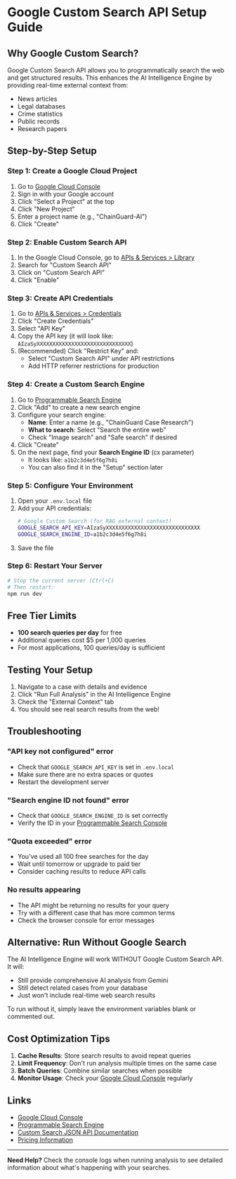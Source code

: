 # Google Custom Search API Setup Guide

## Why Google Custom Search?

Google Custom Search API allows you to programmatically search the web and get structured results. This enhances the AI Intelligence Engine by providing real-time external context from:
- News articles
- Legal databases
- Crime statistics
- Public records
- Research papers

## Step-by-Step Setup

### Step 1: Create a Google Cloud Project

1. Go to [Google Cloud Console](https://console.cloud.google.com/)
2. Sign in with your Google account
3. Click "Select a Project" at the top
4. Click "New Project"
5. Enter a project name (e.g., "ChainGuard-AI")
6. Click "Create"

### Step 2: Enable Custom Search API

1. In the Google Cloud Console, go to [APIs & Services > Library](https://console.cloud.google.com/apis/library)
2. Search for "Custom Search API"
3. Click on "Custom Search API"
4. Click "Enable"

### Step 3: Create API Credentials

1. Go to [APIs & Services > Credentials](https://console.cloud.google.com/apis/credentials)
2. Click "Create Credentials"
3. Select "API Key"
4. Copy the API key (it will look like: `AIzaSyXXXXXXXXXXXXXXXXXXXXXXXXXXXXXX`)
5. (Recommended) Click "Restrict Key" and:
   - Select "Custom Search API" under API restrictions
   - Add HTTP referrer restrictions for production

### Step 4: Create a Custom Search Engine

1. Go to [Programmable Search Engine](https://programmablesearchengine.google.com/controlpanel/all)
2. Click "Add" to create a new search engine
3. Configure your search engine:
   - **Name**: Enter a name (e.g., "ChainGuard Case Research")
   - **What to search**: Select "Search the entire web"
   - Check "Image search" and "Safe search" if desired
4. Click "Create"
5. On the next page, find your **Search Engine ID** (cx parameter)
   - It looks like: `a1b2c3d4e5f6g7h8i`
   - You can also find it in the "Setup" section later

### Step 5: Configure Your Environment

1. Open your `.env.local` file
2. Add your API credentials:
   ```bash
   # Google Custom Search (for RAG external context)
   GOOGLE_SEARCH_API_KEY=AIzaSyXXXXXXXXXXXXXXXXXXXXXXXXXXXXXX
   GOOGLE_SEARCH_ENGINE_ID=a1b2c3d4e5f6g7h8i
   ```
3. Save the file

### Step 6: Restart Your Server

```bash
# Stop the current server (Ctrl+C)
# Then restart:
npm run dev
```

## Free Tier Limits

- **100 search queries per day** for free
- Additional queries cost $5 per 1,000 queries
- For most applications, 100 queries/day is sufficient

## Testing Your Setup

1. Navigate to a case with details and evidence
2. Click "Run Full Analysis" in the AI Intelligence Engine
3. Check the "External Context" tab
4. You should see real search results from the web!

## Troubleshooting

### "API key not configured" error
- Check that `GOOGLE_SEARCH_API_KEY` is set in `.env.local`
- Make sure there are no extra spaces or quotes
- Restart the development server

### "Search engine ID not found" error
- Check that `GOOGLE_SEARCH_ENGINE_ID` is set correctly
- Verify the ID in your [Programmable Search Console](https://programmablesearchengine.google.com/controlpanel/all)

### "Quota exceeded" error
- You've used all 100 free searches for the day
- Wait until tomorrow or upgrade to paid tier
- Consider caching results to reduce API calls

### No results appearing
- The API might be returning no results for your query
- Try with a different case that has more common terms
- Check the browser console for error messages

## Alternative: Run Without Google Search

The AI Intelligence Engine will work WITHOUT Google Custom Search API. It will:
- Still provide comprehensive AI analysis from Gemini
- Still detect related cases from your database
- Just won't include real-time web search results

To run without it, simply leave the environment variables blank or commented out.

## Cost Optimization Tips

1. **Cache Results**: Store search results to avoid repeat queries
2. **Limit Frequency**: Don't run analysis multiple times on the same case
3. **Batch Queries**: Combine similar searches when possible
4. **Monitor Usage**: Check your [Google Cloud Console](https://console.cloud.google.com/apis/dashboard) regularly

## Links

- [Google Cloud Console](https://console.cloud.google.com/)
- [Programmable Search Engine](https://programmablesearchengine.google.com/)
- [Custom Search JSON API Documentation](https://developers.google.com/custom-search/v1/overview)
- [Pricing Information](https://developers.google.com/custom-search/v1/overview#pricing)

---

**Need Help?** Check the console logs when running analysis to see detailed information about what's happening with your searches.
